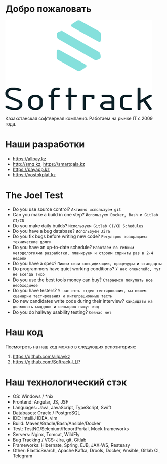 # Добро пожаловать

![лого](https://github.com/Softrack-LLP/about/blob/master/softrack1.png)

Казахстанская софтверная компания. Работаем на рынке IT с 2009 года.

# Наши разработки

- https://allpay.kz
- http://smq.kz, https://smartqala.kz
- https://payapp.kz
- https://vostokplat.kz

# The Joel Test

- Do you use source control? `Активно используем git`
- Can you make a build in one step? `Используем Docker, Bash и Gitlab CI/CD`
- Do you make daily builds? `Используем Gitlab CI/CD Schedules`
- Do you have a bug database? `Используем Jira`
- Do you fix bugs before writing new code? `Регулярно возвращаем технические долги`
- Do you have an up-to-date schedule? `Работаем по гибким методологиями разработки, планируем и строим спринты раз в 2-4 недели`
- Do you have a spec? `Пишем свои спецификации, процедуры и стандарты`
- Do programmers have quiet working conditions? `У нас опенспейс, тут не всегда тихо`
- Do you use the best tools money can buy? `Стараемся покупать все необходимое`
- Do you have testers? `У нас есть отдел тестирования, мы пишем сценарии тестирования и интеграционные тесты`
- Do new candidates write code during their interview? `Кандидаты на должность миддлов и сеньоров пишут код`
- Do you do hallway usability testing? `Сейчас нет`

# Наш код

Посмотреть на наш код можно в следующих репозиториях:

1. https://github.com/allpaykz
2. https://github.com/Softrack-LLP

# Наш технологический стэк

- OS: Windows / *nix
- Frontend: Angular, JS, JSF
- Languages: Java, JavaScript, TypeScript, Swift
- Databases: Oracle / PostgreSQL
- IDE: IntelliJ IDEA, vim
- Build: Maven/Gradle/Bash/Ansible/Docker
- Test: TestNG/Selenium/ReportPortal, Mock frameworks
- Servers: Nginx, Tomcat, WildFly
- Bug Tracking / VCS: Jira, git, Gitlab
- Frameworks: Hibernate, Spring, EJB, JAX-WS, Resteasy
- Other: ElasticSearch, Apache Kafka, Drools, Docker, Ansible, Gitlab CI, Telegram
